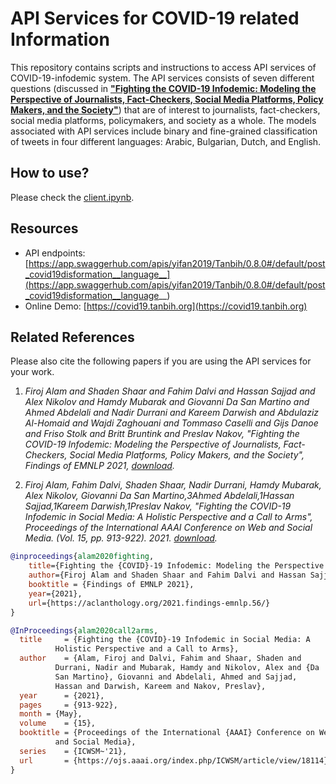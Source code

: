 # API Services for COVID-19 related Information
This repository contains scripts and instructions to access API services of COVID-19-infodemic system.
The API services consists of seven different questions (discussed in **["Fighting the COVID-19 Infodemic: Modeling the Perspective of Journalists, Fact-Checkers, Social Media Platforms, Policy Makers, and the Society"](https://aclanthology.org/2021.findings-emnlp.56/)**) that are of interest to journalists, fact-checkers, social media platforms, policymakers, and society as a whole. The models associated with API services include binary and fine-grained classification of tweets in four different languages: Arabic, Bulgarian, Dutch, and English.

## How to use?
Please check the [client.ipynb](client.ipynb).

## Resources
- API endpoints: [https://app.swaggerhub.com/apis/yifan2019/Tanbih/0.8.0#/default/post_covid19disformation__language__](https://app.swaggerhub.com/apis/yifan2019/Tanbih/0.8.0#/default/post_covid19disformation__language__)
- Online Demo: [https://covid19.tanbih.org](https://covid19.tanbih.org)

## Related References
Please also cite the following papers if you are using the API services for your work.

1. *Firoj Alam and Shaden Shaar and Fahim Dalvi and Hassan Sajjad and Alex Nikolov and Hamdy Mubarak and Giovanni Da San Martino and Ahmed Abdelali and Nadir Durrani and Kareem Darwish and Abdulaziz Al-Homaid and Wajdi Zaghouani and Tommaso Caselli and Gijs Danoe and Friso Stolk and Britt Bruntink and Preslav Nakov, "Fighting the COVID-19 Infodemic: Modeling the Perspective of Journalists, Fact-Checkers, Social Media Platforms, Policy Makers, and the Society", Findings of EMNLP 2021,  [download](https://arxiv.org/abs/2005.00033).*

2. *Firoj Alam, Fahim Dalvi, Shaden Shaar, Nadir Durrani, Hamdy Mubarak, Alex Nikolov, Giovanni Da San Martino,3Ahmed Abdelali,1Hassan Sajjad,1Kareem Darwish,1Preslav Nakov, "Fighting the COVID-19 Infodemic in Social Media: A Holistic Perspective and a Call to Arms", Proceedings of the International AAAI Conference on Web and Social Media. (Vol. 15, pp. 913-922). 2021. [download](https://ojs.aaai.org/index.php/ICWSM/article/view/18114/17917).*

```bib
@inproceedings{alam2020fighting,
    title={Fighting the {COVID}-19 Infodemic: Modeling the Perspective of Journalists, Fact-Checkers, Social Media Platforms, Policy Makers, and the Society},
    author={Firoj Alam and Shaden Shaar and Fahim Dalvi and Hassan Sajjad and Alex Nikolov and Hamdy Mubarak and Giovanni Da San Martino and Ahmed Abdelali and Nadir Durrani and Kareem Darwish and Abdulaziz Al-Homaid and Wajdi Zaghouani and Tommaso Caselli and Gijs Danoe and Friso Stolk and Britt Bruntink and Preslav Nakov},
    booktitle = {Findings of EMNLP 2021},
    year={2021},
    url={https://aclanthology.org/2021.findings-emnlp.56/}
}

@InProceedings{alam2020call2arms,
  title		= {Fighting the {COVID}-19 Infodemic in Social Media: A
		  Holistic Perspective and a Call to Arms},
  author	= {Alam, Firoj and Dalvi, Fahim and Shaar, Shaden and
		  Durrani, Nadir and Mubarak, Hamdy and Nikolov, Alex and {Da
		  San Martino}, Giovanni and Abdelali, Ahmed and Sajjad,
		  Hassan and Darwish, Kareem and Nakov, Preslav},
  year		= {2021},
  pages		= {913-922},
  month	= {May},
  volume	= {15},
  booktitle	= {Proceedings of the International {AAAI} Conference on Web
		  and Social Media},
  series	= {ICWSM~'21},
  url		= {https://ojs.aaai.org/index.php/ICWSM/article/view/18114}
}
```
